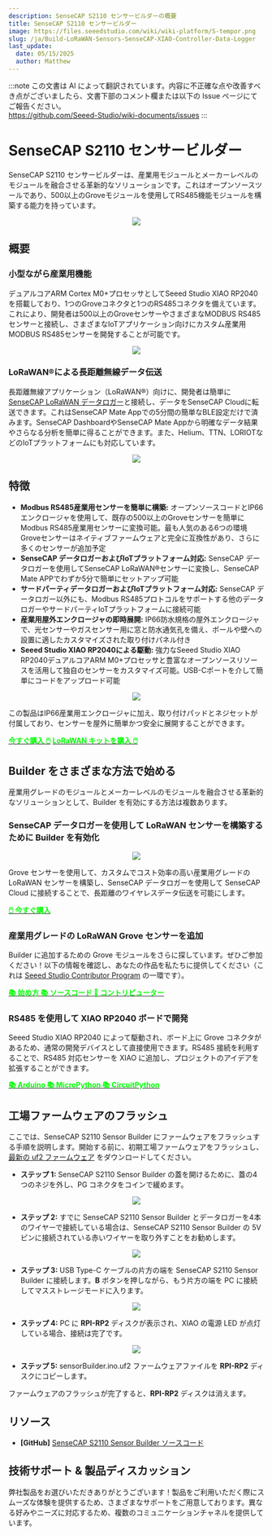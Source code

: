 ```yaml
---
description: SenseCAP S2110 センサービルダーの概要
title: SenseCAP S2110 センサービルダー
image: https://files.seeedstudio.com/wiki/wiki-platform/S-tempor.png
slug: /ja/Build-LoRaWAN-Sensors-SenseCAP-XIAO-Controller-Data-Logger
last_update:
  date: 05/15/2025
  author: Matthew
---
```

:::note
この文書は AI によって翻訳されています。内容に不正確な点や改善すべき点がございましたら、文書下部のコメント欄または以下の Issue ページにてご報告ください。  
https://github.com/Seeed-Studio/wiki-documents/issues
:::

<!-- このWikiは3つの部分に分かれています。 -->

# SenseCAP S2110 センサービルダー

SenseCAP S2110 センサービルダーは、産業用モジュールとメーカーレベルのモジュールを融合させる革新的なソリューションです。これはオープンソースツールであり、500以上のGroveモジュールを使用してRS485機能モジュールを構築する能力を持っています。

<div align="center"><img width={600} src="https://files.seeedstudio.com/wiki/SenseCAP_S2110_builder/SenseCAP-S2110-Sensor-Builder-105.jpg"/></div>

## 概要

### 小型ながら産業用機能

デュアルコアARM Cortex M0+プロセッサとしてSeeed Studio XIAO RP2040を搭載しており、1つのGroveコネクタと1つのRS485コネクタを備えています。これにより、開発者は500以上のGroveセンサーやさまざまなMODBUS RS485センサーと接続し、さまざまなIoTアプリケーション向けにカスタム産業用MODBUS RS485センサーを開発することが可能です。

<div align="center"><img width={600} src="https://files.seeedstudio.com/wiki/SenseCAP-S2110/107.jpg"/></div>

### LoRaWAN®による長距離無線データ伝送

長距離無線アプリケーション（LoRaWAN®）向けに、開発者は簡単に[SenseCAP LoRaWAN データロガー](https://www.seeedstudio.com/SenseCAP-S2100-LoRaWAN-Data-Logger-p-5361.html)と接続し、データをSenseCAP Cloudに転送できます。これはSenseCAP Mate Appでの5分間の簡単なBLE設定だけで済みます。SenseCAP DashboardやSenseCAP Mate Appから明確なデータ結果やさらなる分析を簡単に得ることができます。また、Helium、TTN、LORIOTなどのIoTプラットフォームにも対応しています。

<div align="center"><img width={800} src="https://files.seeedstudio.com/wiki/SenseCAP_S2110_builder/SenseCAP-S2110-Sensor-Builder-106.jpg"/></div>

## 特徴

- **Modbus RS485産業用センサーを簡単に構築:** オープンソースコードとIP66エンクロージャを使用して、既存の500以上のGroveセンサーを簡単にModbus RS485産業用センサーに変換可能。最も人気のある6つの環境Groveセンサーはネイティブファームウェアと完全に互換性があり、さらに多くのセンサーが追加予定
- **SenseCAP データロガーおよびIoTプラットフォーム対応:** SenseCAP データロガーを使用してSenseCAP LoRaWAN®センサーに変換し、SenseCAP Mate APPでわずか5分で簡単にセットアップ可能
- **サードパーティデータロガーおよびIoTプラットフォーム対応:** SenseCAP データロガー以外にも、Modbus RS485プロトコルをサポートする他のデータロガーやサードパーティIoTプラットフォームに接続可能
- **産業用屋外エンクロージャの即時展開:** IP66防水規格の屋外エンクロージャで、光センサーやガスセンサー用に窓と防水通気孔を備え、ポールや壁への設置に適したカスタマイズされた取り付けパネル付き
- **Seeed Studio XIAO RP2040による駆動:** 強力なSeeed Studio XIAO RP2040デュアルコアARM M0+プロセッサと豊富なオープンソースリソースを活用して独自のセンサーをカスタマイズ可能。USB-Cポートを介して簡単にコードをアップロード可能

<div align="center"><img width={800} src="https://files.seeedstudio.com/wiki/SenseCAP-S2110/108.png"/></div>

この製品はIP66産業用エンクロージャに加え、取り付けパッドとネジセットが付属しており、センサーを屋外に簡単かつ安全に展開することができます。

<div class="get_one_now_container" style={{textAlign: 'center'}}><a class="get_one_now_item" href="https://www.seeedstudio.com/SenseCAP-XIAO-LoRaWAN-Controller-p-5474.html" target="_blank" rel="noopener noreferrer"><strong><span><font color={'FFFFFF'} size={"4"}> 今すぐ購入 🖱️</font></span></strong></a> <a class="get_one_now_item" href="https://www.seeedstudio.com/sensecap-outdoor-lorawan-sensor-kit-based-on-grove-p-5503.html" target="_blank" rel="noopener noreferrer"><strong><span><font color={'FFFFFF'} size={"4"}> LoRaWAN キットを購入 🖱️</font></span></strong></a> </div>

## Builder をさまざまな方法で始める

産業用グレードのモジュールとメーカーレベルのモジュールを融合させる革新的なソリューションとして、Builder を有効にする方法は複数あります。

### SenseCAP データロガーを使用して LoRaWAN センサーを構築するために Builder を有効化

<div align="center"><img width={500} src="https://media-cdn.seeedstudio.com/media/catalog/product/cache/bb49d3ec4ee05b6f018e93f896b8a25d/1/-/1-e22011019-sensecap-s2110-lorawan-sensor-kit-first_1_.jpg"/></div>

Grove センサーを使用して、カスタムでコスト効率の高い産業用グレードの LoRaWAN センサーを構築し、SenseCAP データロガーを使用して SenseCAP Cloud に接続することで、長距離のワイヤレスデータ伝送を可能にします。

<div class="get_one_now_container" style={{textAlign: 'center'}}><a class="get_one_now_item" href="https://www.seeedstudio.com/SenseCAP-XIAO-LoRaWAN-Controller-p-5474.html" target="_blank" rel="noopener noreferrer"><strong><span><font color={'FFFFFF'} size={"4"}> 🖱️ 今すぐ購入 </font></span></strong></a> </div>

### 産業用グレードの LoRaWAN Grove センサーを追加

Builder に追加するための Grove モジュールをさらに探しています。ぜひご参加ください！以下の情報を確認し、あなたの作品を私たちに提供してください（これは [Seeed Studio Contributor Program](https://github.com/orgs/Seeed-Studio/projects/6/views/1?pane=issue&itemId=34120904) の一環です）。

<div class="get_one_now_container" style={{textAlign: 'center'}}><a class="get_one_now_item" href="/ja/list_of_supported_grove_n_adding_more" target="_blank" rel="noopener noreferrer"><strong><span><font color={'FFFFFF'} size={"4"}> 📚 始め方 </font></span></strong></a> <a class="get_one_now_item" href="https://github.com/Seeed-Studio/Seeed_Arduino_S2110" target="_blank" rel="noopener noreferrer"><strong><span><font color={'FFFFFF'} size={"4"}> 📚 ソースコード </font></span></strong></a> <a class="get_one_now_item" href="https://github.com/orgs/Seeed-Studio/projects/6?pane=issue&itemId=34120904" target="_blank" rel="noopener noreferrer"><strong><span><font color={'FFFFFF'} size={"4"}> 🙋 コントリビューター </font></span></strong></a> </div>

### RS485 を使用して XIAO RP2040 ボードで開発

Seeed Studio XIAO RP2040 によって駆動され、ボード上に Grove コネクタがあるため、通常の開発デバイスとして直接使用できます。RS485 接続を利用することで、RS485 対応センサーを XIAO に追加し、プロジェクトのアイデアを拡張することができます。

<div class="get_one_now_container" style={{textAlign: 'center'}}><a class="get_one_now_item" href="https://wiki.seeedstudio.com/ja/XIAO-RP2040-with-Arduino/" target="_blank" rel="noopener noreferrer"><strong><span><font color={'FFFFFF'} size={"4"}> 📚 Arduino </font></span></strong></a> <a class="get_one_now_item" href="https://wiki.seeedstudio.com/ja/XIAO-RP2040-with-MicroPython/" target="_blank" rel="noopener noreferrer"><strong><span><font color={'FFFFFF'} size={"4"}> 📚 MicroPython </font></span></strong></a> <a class="get_one_now_item" href="https://wiki.seeedstudio.com/ja/XIAO-RP2040-with-CircuitPython/" target="_blank" rel="noopener noreferrer"><strong><span><font color={'FFFFFF'} size={"4"}> 📚 CircuitPython </font></span></strong></a></div>

## 工場ファームウェアのフラッシュ

ここでは、SenseCAP S2110 Sensor Builder にファームウェアをフラッシュする手順を説明します。開始する前に、初期工場ファームウェアをフラッシュし、[最新の uf2 ファームウェア](https://github.com/Seeed-Studio/Seeed_Arduino_S2110/releases) をダウンロードしてください。

- **ステップ 1:** SenseCAP S2110 Sensor Builder の蓋を開けるために、蓋の4つのネジを外し、PG コネクタをコインで緩めます。

<div align="center"><img width={400} src="https://files.seeedstudio.com/wiki/SenseCAP-S2110/92.jpg"/></div>

- **ステップ 2:** すでに SenseCAP S2110 Sensor Builder とデータロガーを4本のワイヤーで接続している場合は、SenseCAP S2110 Sensor Builder の 5V ピンに接続されている赤いワイヤーを取り外すことをお勧めします。

<div align="center"><img width={400} src="https://files.seeedstudio.com/wiki/SenseCAP-S2110/97.jpg"/></div>

- **ステップ 3:** USB Type-C ケーブルの片方の端を SenseCAP S2110 Sensor Builder に接続します。**B** ボタンを押しながら、もう片方の端を PC に接続してマスストレージモードに入ります。

<div align="center"><img width={400} src="https://files.seeedstudio.com/wiki/SenseCAP-S2110/98.jpg"/></div>

- **ステップ 4:** PC に **RPI-RP2** ディスクが表示され、XIAO の電源 LED が点灯している場合、接続は完了です。

<div align="center"><img width={400} src="https://files.seeedstudio.com/wiki/SenseCAP-S2110/91.png"/></div>

- **ステップ 5:** sensorBuilder.ino.uf2 ファームウェアファイルを **RPI-RP2** ディスクにコピーします。

ファームウェアのフラッシュが完了すると、**RPI-RP2** ディスクは消えます。

## リソース

- **[GitHub]** [SenseCAP S2110 Sensor Builder ソースコード](https://github.com/Seeed-Studio/Seeed_Arduino_S2110)

## 技術サポート & 製品ディスカッション

弊社製品をお選びいただきありがとうございます！製品をご利用いただく際にスムーズな体験を提供するため、さまざまなサポートをご用意しております。異なる好みやニーズに対応するため、複数のコミュニケーションチャネルを提供しています。

<div class="button_tech_support_container">
<a href="https://forum.seeedstudio.com/" class="button_forum"></a> 
<a href="https://www.seeedstudio.com/contacts" class="button_email"></a>
</div>

<div class="button_tech_support_container">
<a href="https://discord.gg/eWkprNDMU7" class="button_discord"></a> 
<a href="https://github.com/Seeed-Studio/wiki-documents/discussions/69" class="button_discussion"></a>
</div>